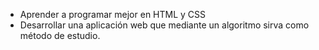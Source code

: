 - Aprender a programar mejor en HTML y CSS
- Desarrollar una aplicación web que mediante un algoritmo sirva como método de estudio.
